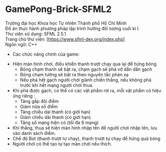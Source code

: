 # GamePong-Brick-SFML2
Trường đại học Khoa học Tự nhiên Thành phố Hồ Chí Minh <br/>
Đồ án thực hành phương pháp lập trình hướng đối tượng cuối kì I. <br/>
Thư viện sử dụng: SFML 2.5.1 <br/>
Trang chủ thư viện: [https://www.sfml-dev.org/index.php] <br/>
Ngôn ngữ: C++ <br/>
- Các chức năng chính của game: 
 + Hiện màn hình chơi, điều khiển thanh trượt chạy qua lại để hứng bóng
   + Bóng chạm thanh sẽ bật ra, chạm gạch sẽ phá vỡ dần dần gạch
   + Bóng chạm tường sẽ bật ra theo nguyên tắc phản xạ
   + Nếu phá hết gạch người chơi giành chiến thắng, nếu không phá trước khi hết mạng người chơi thua. 
 + Khi phá được gạch, có thể có các vật phẩm rơi ra, mỗi vật phẩm có hiệu ứng riêng : 
    + Tăng gấp đôi điểm
    + Giảm nửa số điểm
    + Tăng chiều dài thanh (có giới hạn) 
    + Giảm chiều dài thanh (có giới hạn) 
    + Tăng số mạng hiện có (tối đa 6 mạng) 
 + Khi thắng, thua sẽ hiện màn hình nhập tên để người chơi nhập tên, lưu vào danh sách điểm.  
 + Chế độ Bot (thanh trượt tự chạy), thanh trượt tự chạy để hứng quá bóng
 + Người chơi có thể tạo tự tạo màn chơi nếu thích. 
    

